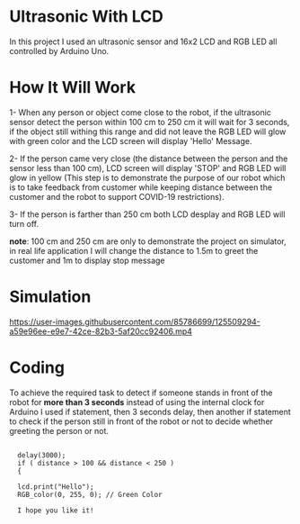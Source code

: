# Ultrasonic With LCD

In this project I used an ultrasonic sensor and 16x2 LCD and RGB LED all controlled by Arduino Uno.


# How It Will Work

1- When any person or object come close to the robot, if the ultrasonic sensor detect the person within 100 cm to 250 cm it will wait for 3 seconds, if the object still withing this range and did not leave the RGB LED will glow with green color and the LCD screen will display 'Hello' Message.

2- If the person came very close (the distance between the person and the sensor less than 100 cm), LCD screen will display 'STOP' and RGB LED will glow in yellow (This step is to demonstrate the purpose of our robot which is to take feedback from customer while keeping distance between the customer and the robot to support COVID-19 restrictions).

3- If the person is farther than 250 cm both LCD desplay and RGB LED will turn off.

**note**: 100 cm and 250 cm are only to demonstrate the project on simulator, in real life application I will change the distance to 1.5m to greet the customer and 1m to display stop message


# Simulation


https://user-images.githubusercontent.com/85786699/125509294-a59e96ee-e9e7-42ce-82b3-5af20cc92406.mp4


# Coding

To achieve the required task to detect if someone stands in front of the robot for **more than 3 seconds** instead of using the internal clock for Arduino I used if statement, then 3 seconds delay, then another if statement to check if the person still in front of the robot or not to decide whether greeting the person or not.

```if ( distance > 100 && distance < 250){
    
  delay(3000);
  if ( distance > 100 && distance < 250 )
  {
    
  lcd.print("Hello");
  RGB_color(0, 255, 0); // Green Color
  
  I hope you like it!
